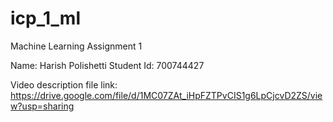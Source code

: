 # icp_1_ml
Machine Learning Assignment 1

Name: Harish Polishetti
Student Id: 700744427

Video description file link: https://drive.google.com/file/d/1MC07ZAt_iHpFZTPvCIS1g6LpCjcvD2ZS/view?usp=sharing
